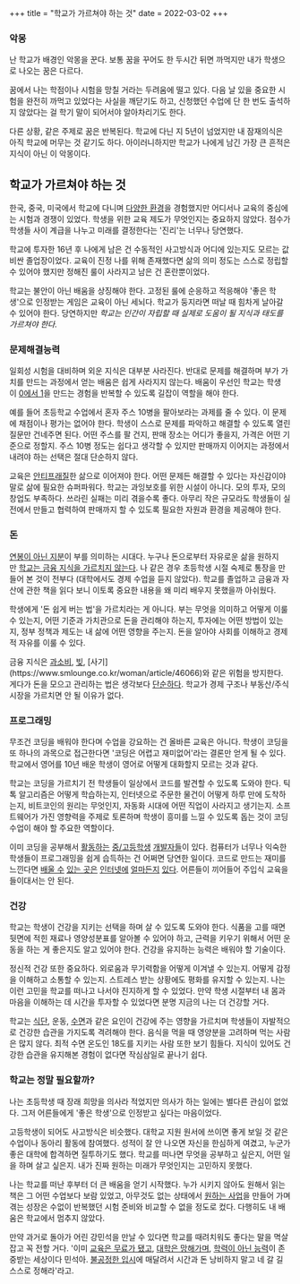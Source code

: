 +++
title = "학교가 가르쳐야 하는 것"
date = 2022-03-02
+++

### 악몽

난 학교가 배경인 악몽을 꾼다. 보통 꿈을 꾸어도 한 두시간 뒤면 까먹지만 내가 학생으로 나오는 꿈은 다르다.

꿈에서 나는 학점이나 시험을 망칠 거라는 두려움에 떨고 있다. 다음 날 있을 중요한 시험을 완전히 까먹고 있었다는 사실을 깨닫기도 하고, 신청했던 수업에 단 한 번도 출석하지 않았다는 걸 학기 말이 되어서야 알아차리기도 한다.

다른 상황, 같은 주제로 꿈은 반복된다. 학교에 다닌 지 5년이 넘었지만 내 잠재의식은 아직 학교에 머무는 것 같기도 하다. 아이러니하지만 학교가 나에게 남긴 가장 큰 흔적은 지식이 아닌 이 악몽이다.

## 학교가 가르쳐야 하는 것

한국, 중국, 미국에서 학교에 다니며 [다양한 환경](https://kangminsuk.com/ko/blog/abroad/)을 경험했지만 어디서나 교육의 중심에는 시험과 경쟁이 있었다. 학생을 위한 교육 제도가 무엇인지는 중요하지 않았다. 점수가 학생들 사이 계급을 나누고 미래를 결정한다는 '진리'는 너무나 당연했다.

학교에 투자한 16년 후 나에게 남은 건 수동적인 사고방식과 어디에 있는지도 모르는 값비싼 졸업장이었다. 교육이 진정 나를 위해 존재했다면 삶의 의미 정도는 스스로 정립할 수 있어야 했지만 정해진 룰이 사라지고 남은 건 혼란뿐이었다.

학교는 불안이 아닌 배움을 상징해야 한다. 고정된 룰에 순응하고 적응해야 '좋은 학생'으로 인정받는 게임은 교육이 아닌 세뇌다. 학교가 둥지라면 떠날 때 힘차게 날아갈 수 있어야 한다. 당연하지만 _학교는 인간이 자립할 때 실제로 도움이 될 지식과 태도를 가르쳐야 한다._

### 문제해결능력

일회성 시험을 대비하며 외운 지식은 대부분 사라진다. 반대로 문제를 해결하며 부가 가치를 만드는 과정에서 얻는 배움은 쉽게 사라지지 않는다. 배움이 우선인 학교는 학생이 [0에서 1](https://www.aladin.co.kr/shop/wproduct.aspx?ItemId=49085695)을 만드는 경험을 반복할 수 있도록 길잡이 역할을 해야 한다.

예를 들어 초등학교 수업에서 혼자 주스 10병을 팔아보라는 과제를 줄 수 있다. 이 문제에 채점이나 평가는 없어야 한다. 학생이 스스로 문제를 파악하고 해결할 수 있도록 열린 질문만 건네주면 된다. 어떤 주스를 팔 건지, 판매 장소는 어디가 좋을지, 가격은 어떤 기준으로 정할지. 주스 10병 정도는 쉽다고 생각할 수 있지만 판매까지 이어지는 과정에서 내려야 하는 선택은 절대 단순하지 않다.

교육은 [안티프래질](https://kangminsuk.com/ko/blog/antifragile/)한 삶으로 이어져야 한다. 어떤 문제든 해결할 수 있다는 자신감이야말로 삶에 필요한 슈퍼파워다. 학교는 과잉보호를 위한 시설이 아니다. 모의 투자, 모의 창업도 부족하다. 쓰라린 실패는 미리 겪을수록 좋다. 아무리 작은 규모라도 학생들이 실전에서 만들고 협력하여 판매까지 할 수 있도록 필요한 자원과 환경을 제공해야 한다.

### 돈

[연봉이 아닌 지분](https://twitter.com/naval/status/1002103670400417792)이 부를 의미하는 시대다. 누구나 돈으로부터 자유로운 삶을 원하지만 [학교는 금융 지식을 가르치지 않는다](https://biz.chosun.com/site/data/html_dir/2020/03/09/2020030901655.html). 나 같은 경우 초등학생 시절 숙제로 통장을 만들어 본 것이 전부다 (대학에서도 경제 수업을 듣지 않았다). 학교를 졸업하고 금융과 자산에 관한 책을 읽다 보니 이토록 중요한 내용을 왜 미리 배우지 못했을까 아쉬웠다.

학생에게 '돈 쉽게 버는 법'을 가르치라는 게 아니다. 부는 무엇을 의미하고 어떻게 이룰 수 있는지, 어떤 기준과 가치관으로 돈을 관리해야 하는지, 투자에는 어떤 방법이 있는지, 정부 정책과 제도는 내 삶에 어떤 영향을 주는지. 돈을 알아야 사회를 이해하고 경제적 자유를 이룰 수 있다.

금융 지식은 [과소비](https://news.mt.co.kr/mtview.php?no=2020092808374919948), [빚](http://www.ohmynews.com/NWS_Web/View/at_pg.aspx?CNTN_CD=A0002557435#:\~:text=%ED%8A%B9%ED%9E%88%20%EC%B2%AD%EC%86%8C%EB%85%84%20%EA%B0%84%EC%9D%98%20%EA%B3%A0%EA%B8%88%EB%A6%AC%20%EC%82%AC%EC%B1%84%20%EA%B1%B0%EB%9E%98%EA%B9%8C%EC%A7%80%20%EC%9D%B4%EB%A4%84%EC%A7%80%EA%B3%A0%20%EC%9E%88%EC%96%B4,%ED%95%9C%20%EB%8B%AC%20%EC%82%AC%EC%9D%B4%20%EC%9D%B4%EC%9E%90%EA%B0%80%20%EB%B6%99%EC%96%B4%20470%EB%A7%8C%20%EC%9B%90%EC%9D%84%20%EB%84%98%EA%B2%A8%EB%B2%84%EB%A0%B8%EB%8B%A4.), [사기](https://www.smlounge.co.kr/woman/article/46066)와 같은 위험을 방지한다. 게다가 돈을 모으고 관리하는 법은 생각보다 [단순하다](https://kangminsuk.com/ko/blog/morgan-housel/). 학교가 경제 구조나 부동산/주식 시장을 가르치면 안 될 이유가 없다.

### 프로그래밍

무조건 코딩을 배워야 한다며 수업을 강요하는 건 올바른 교육은 아니다. 학생이 코딩을 또 하나의 과목으로 접근한다면 '코딩은 어렵고 재미없어'라는 결론만 얻게 될 수 있다. 학교에서 영어를 10년 배운 학생이 영어로 어떻게 대화할지 모르는 것과 같다.

학교는 코딩을 가르치기 전 학생들이 일상에서 코드를 발견할 수 있도록 도와야 한다. 틱톡 알고리즘은 어떻게 학습하는지, 인터넷으로 주문한 물건이 어떻게 하루 만에 도착하는지, 비트코인의 원리는 무엇인지, 자동화 시대에 어떤 직업이 사라지고 생기는지. 소프트웨어가 가진 영향력을 주제로 토론하며 학생이 흥미를 느낄 수 있도록 돕는 것이 코딩 수업이 해야 할 주요한 역할이다.

이미 코딩을 공부해서 [활동하는](https://isamin.kr/) [중/고등학생](https://coderlab.netlify.app/) [개발자들](https://twitter.com/_aliaabbas/status/1494168182679949314)이 있다. 컴퓨터가 너무나 익숙한 학생들이 프로그래밍을 쉽게 습득하는 건 어쩌면 당연한 일이다. 코드로 만드는 재미를 느낀다면 [배울 수](https://opentutorials.org/course/1) [있는 곳은](https://www.freecodecamp.org/) [인터넷에](https://www.bloomtech.com/) [얼마든지](https://www.codecademy.com/) [있다](https://ko.khanacademy.org/computing/computer-programming). 어른들이 끼어들어 주입식 교육을 들이대서는 안 된다.

### 건강

학교는 학생이 건강을 지키는 선택을 하며 살 수 있도록 도와야 한다. 식품을 고를 때면 뒷면에 적힌 재료나 영양성분표를 알아볼 수 있어야 하고, 근력을 키우기 위해서 어떤 운동을 하는 게 좋은지도 알고 있어야 한다. 건강을 유지하는 능력은 배워야 할 기술이다.

정신적 건강 또한 중요하다. 외로움과 무기력함을 어떻게 이겨낼 수 있는지. 어떻게 감정을 이해하고 소통할 수 있는지. 스트레스 받는 상황에도 평화를 유지할 수 있는지. 나는 이런 고민을 학교를 떠나고 나서야 진지하게 할 수 있었다. 만약 학생 시절부터 내 몸과 마음을 이해하는 데 시간을 투자할 수 있었다면 분명 지금의 나는 더 건강할 거다.

학교는 [식단](https://www.amazon.com/Good-Calories-Bad-Gary-Taubes-ebook/dp/B000UZNSC2/ref=sr_1_1?keywords=good+calories+bad+calories&qid=1646189474&sr=8-1), 운동, [수면](https://www.amazon.com/gp/product/B06ZZ1YGJ5/ref=dbs_a_def_rwt_hsch_vapi_tkin_p1_i0)과 같은 요인이 건강에 주는 영향을 가르치며 학생들이 자발적으로 건강한 습관을 가지도록 격려해야 한다. 음식을 먹을 때 영양분을 고려하며 먹는 사람은 많지 않다. 최적 수면 온도인 18도를 지키는 사람 또한 보기 힘들다. 지식이 있어도 건강한 습관을 유지해본 경험이 없다면 작심삼일로 끝나기 쉽다.

### 학교는 정말 필요할까?

나는 초등학생 때 장래 희망을 의사라 적었지만 의사가 하는 일에는 별다른 관심이 없었다. 그저 어른들에게 '좋은 학생'으로 인정받고 싶다는 마음이었다.

고등학생이 되어도 사고방식은 비슷했다. 대학교 지원 원서에 쓰이면 좋게 보일 것 같은 수업이나 동아리 활동에 참여했다. 성적이 잘 안 나오면 자신을 한심하게 여겼고, 누군가 좋은 대학에 합격하면 질투하기도 했다. 학교를 떠나면 무엇을 공부하고 싶은지, 어떤 일을 하며 살고 싶은지. 내가 진짜 원하는 미래가 무엇인지는 고민하지 못했다.

나는 학교를 떠난 후부터 더 큰 배움을 얻기 시작했다. 누가 시키지 않아도 원해서 읽는 책은 그 어떤 수업보다 보람 있었고, 아무것도 없는 상태에서 [원하는 사업](https://cheesylazy.com/)을 만들어 가며 겪는 성장은 수없이 반복했던 시험 준비와 비교할 수 없을 정도로 컸다. 다행히도 내 배움은 학교에서 멈추지 않았다.

만약 과거로 돌아가 어린 강민석을 만날 수 있다면 학교를 때려치워도 좋다는 말을 멱살 잡고 꼭 전할 거다. '이미 [교육은 무료가 됐고](https://twitter.com/NavalBot/status/1426634807421902852), [대학은 망해가며](https://www.youtube.com/watch?v=DPI2yaPBD-4), [학력이 아닌 능력](https://www.yna.co.kr/view/MYH20160329012100038?t=663)이 존중받는 세상이다 민석아. [불공정한 입시](https://qz.com/1713033/at-harvard-43-percent-of-white-students-are-legacies-or-athletes/)에 매달려서 시간과 돈 낭비하지 말고 네 갈 길 스스로 정해라'라고.